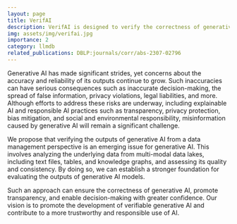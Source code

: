 ```yaml
---
layout: page
title: VerifAI
description: VerifAI is designed to verify the correctness of generative AI using multi-modal data lakes.
img: assets/img/verifai.jpg
importance: 2
category: llmdb
related_publications: DBLP:journals/corr/abs-2307-02796
---
```


Generative AI has made significant strides, yet concerns about the accuracy and reliability of its outputs continue to grow. Such inaccuracies can have serious consequences such as inaccurate decision-making, the spread of false information, privacy violations, legal liabilities, and more. Although efforts to address these
risks are underway, including explainable AI and responsible AI practices such as transparency, privacy protection, bias mitigation, and social and environmental responsibility, misinformation caused by generative AI will remain a significant challenge. 

We propose that verifying the outputs of generative AI from a data management
perspective is an emerging issue for generative AI. This involves analyzing the underlying data from multi-modal data lakes, including text files, tables, and knowledge graphs, and assessing its quality and consistency. By doing so, we can establish a stronger foundation for evaluating the outputs of generative AI models. 

Such an approach can ensure the correctness of generative AI, promote transparency, and enable decision-making with greater confidence. Our vision is to promote the development of verifiable generative AI and contribute to a more trustworthy and responsible use of AI.
